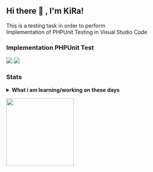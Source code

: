 ## Hi there 👋 , I'm KiRa!
This is a testing task in order to perform </br>
Implementation of PHPUnit Testing in Visual Studio Code

### Implementation PHPUnit Test
<p>
    <img src="https://img.shields.io/badge/OS-Kali%20Linux-blue?&logo=kali%20linux" />
    <img src="https://img.shields.io/badge/Code%20Editor-Visual%20Studio%20Code-blue?logo=visual%20studio%20code" />
</p>

### Stats
<details>
 <summary><strong>What i am learning/working on these days</strong></summary>
    - 👯 I am looking to collaborate on an Ecommerce Project and Mobile Apps. </br>
    - 🤔 I am looking for help with a master of programming. hehehe... 😄</br>
    - 💬 Ask me about anything.</br>
    - 📫 How to reach me: <a href="m.ilham.v.28.07.2003@gmail.com.com"> Email me!</a> </br>
</details>

<p>
    <img src="https://github-readme-stats.vercel.app/api/top-langs/?username=KiRaRyuuKi&layout=compact" height=180 />
</p>

